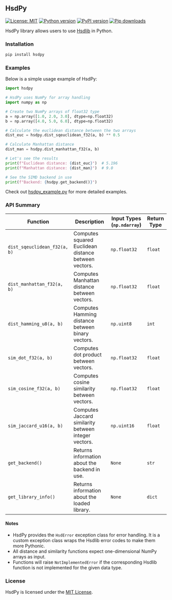 ## HsdPy

[![License: MIT](https://img.shields.io/badge/License-MIT-007ec6.svg)](../../LICENSE)
[![Python version](https://img.shields.io/badge/Python-%3E=3.10-blue)](https://github.com/habedi/hsdlib)
[![PyPI version](https://badge.fury.io/py/hsdpy.svg)](https://badge.fury.io/py/hsdpy)
[![Pip downloads](https://img.shields.io/pypi/dm/hsdpy.svg)](https://pypi.org/project/hsdpy)

HsdPy library allows users to use [Hsdlib](https://github.com/habedi/hsdlib) in Python.

### Installation

```bash
pip install hsdpy
```

### Examples

Below is a simple usage example of HsdPy:

```python
import hsdpy

# HsdPy uses NumPy for array handling
import numpy as np

# Create two NumPy arrays of float32 type
a = np.array([1.0, 2.0, 3.0], dtype=np.float32)
b = np.array([4.0, 5.0, 6.0], dtype=np.float32)

# Calculate the euclidean distance between the two arrays
dist_euc = hsdpy.dist_sqeuclidean_f32(a, b) ** 0.5

# Calculate Manhattan distance
dist_man = hsdpy.dist_manhattan_f32(a, b)

# Let's see the results
print(f"Euclidean distance: {dist_euc}")  # 5.196
print(f"Manhattan distance: {dist_man}")  # 9.0

# See the SIMD backend in use
print(f"Backend: {hsdpy.get_backend()}")
```

Check out [hsdpy_example.py](../../examples/hsdpy_example.py) for more detailed examples.

### API Summary

| Function                     | Description                                          | Input Types (`np.ndarray`) | Return Type |
|------------------------------|------------------------------------------------------|----------------------------|-------------|
| `dist_sqeuclidean_f32(a, b)` | Computes squared Euclidean distance between vectors. | `np.float32`               | `float`     |
| `dist_manhattan_f32(a, b)`   | Computes Manhattan distance between vectors.         | `np.float32`               | `float`     |
| `dist_hamming_u8(a, b)`      | Computes Hamming distance between binary vectors.    | `np.uint8`                 | `int`       |
| `sim_dot_f32(a, b)`          | Computes dot product between vectors.                | `np.float32`               | `float`     |
| `sim_cosine_f32(a, b)`       | Computes cosine similarity between vectors.          | `np.float32`               | `float`     |
| `sim_jaccard_u16(a, b)`      | Computes Jaccard similarity between integer vectors. | `np.uint16`                | `float`     |
| `get_backend()`              | Returns information about the backend in use.        | `None`                     | `str`       |
| `get_library_info()`         | Returns information about the loaded library.        | `None`                     | `dict`      |

#### Notes

- HsdPy provides the `HsdError` exception class for error handling. It is a custom exception class wraps the Hsdlib
  error codes to make them more Pythonic.
- All distance and similarity functions expect one-dimensional NumPy arrays as input.
- Functions will raise `NotImplementedError` if the corresponding Hsdlib function is not implemented for the given data
  type.

### License

HsdPy is licensed under the [MIT License](../../LICENSE).
